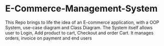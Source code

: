 # E-Commerce-Management-System
This Repo brings to life the idea of an E-commerce application, with a OOP System, use-case diagram and Class Diagram. The System itself allows user to Login, Add product to cart, Checkout and order Cart. It manages orders, invoice on payment and end users  
